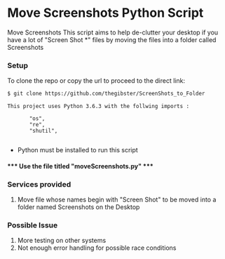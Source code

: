 # Move Screenshots Python Script

Move Screenshots
This script aims to help de-clutter your desktop
if you have a lot of "Screen Shot *" files by
moving the files into a folder called Screenshots

### Setup

To clone the repo or copy the url to proceed to the direct link:
```sh
$ git clone https://github.com/thegibster/ScreenShots_to_Folder
```
 ```
This project uses Python 3.6.3 with the follwing imports :

        "os",
        "re",
        "shutil",
        
```
 
* Python must be installed to run this script

#### *** Use the file titled "moveScreenshots.py" ***

### Services provided
1. Move file whose names begin with "Screen Shot" to be moved into a folder named Screenshots on the Desktop


### Possible Issue
1. More testing on other systems
2. Not enough error handling for possible race conditions



